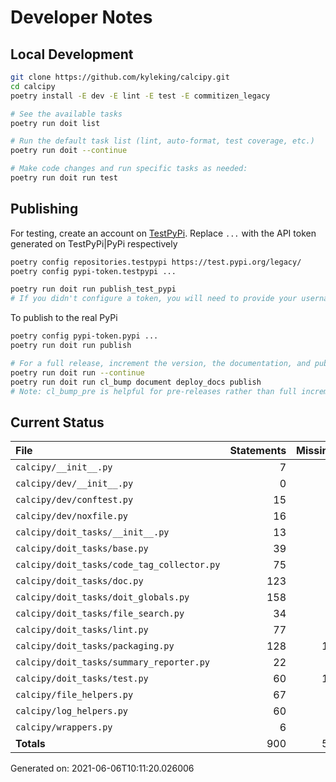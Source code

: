 # Developer Notes

## Local Development

```sh
git clone https://github.com/kyleking/calcipy.git
cd calcipy
poetry install -E dev -E lint -E test -E commitizen_legacy

# See the available tasks
poetry run doit list

# Run the default task list (lint, auto-format, test coverage, etc.)
poetry run doit --continue

# Make code changes and run specific tasks as needed:
poetry run doit run test
```

## Publishing

For testing, create an account on [TestPyPi](https://test.pypi.org/legacy/). Replace `...` with the API token generated on TestPyPi|PyPi respectively

```sh
poetry config repositories.testpypi https://test.pypi.org/legacy/
poetry config pypi-token.testpypi ...

poetry run doit run publish_test_pypi
# If you didn't configure a token, you will need to provide your username and password to publish
```

To publish to the real PyPi

```sh
poetry config pypi-token.pypi ...
poetry run doit run publish

# For a full release, increment the version, the documentation, and publish
poetry run doit run --continue
poetry run doit run cl_bump document deploy_docs publish
# Note: cl_bump_pre is helpful for pre-releases rather than full increments
```

## Current Status

<!-- {cts} COVERAGE -->
| File                                       |   Statements |   Missing |   Excluded | Coverage   |
|:-------------------------------------------|-------------:|----------:|-----------:|:-----------|
| `calcipy/__init__.py`                      |            7 |         0 |          0 | 100.0%     |
| `calcipy/dev/__init__.py`                  |            0 |         0 |          0 | 100.0%     |
| `calcipy/dev/conftest.py`                  |           15 |         0 |         22 | 100.0%     |
| `calcipy/dev/noxfile.py`                   |           16 |         0 |         62 | 100.0%     |
| `calcipy/doit_tasks/__init__.py`           |           13 |         0 |          0 | 100.0%     |
| `calcipy/doit_tasks/base.py`               |           39 |         7 |          3 | 82.1%      |
| `calcipy/doit_tasks/code_tag_collector.py` |           75 |         6 |          0 | 92.0%      |
| `calcipy/doit_tasks/doc.py`                |          123 |         5 |          5 | 95.9%      |
| `calcipy/doit_tasks/doit_globals.py`       |          158 |         3 |         10 | 98.1%      |
| `calcipy/doit_tasks/file_search.py`        |           34 |         0 |          2 | 100.0%     |
| `calcipy/doit_tasks/lint.py`               |           77 |         1 |          0 | 98.7%      |
| `calcipy/doit_tasks/packaging.py`          |          128 |        12 |          3 | 90.6%      |
| `calcipy/doit_tasks/summary_reporter.py`   |           22 |         0 |         36 | 100.0%     |
| `calcipy/doit_tasks/test.py`               |           60 |        11 |          0 | 81.7%      |
| `calcipy/file_helpers.py`                  |           67 |         4 |          3 | 94.0%      |
| `calcipy/log_helpers.py`                   |           60 |         6 |          2 | 90.0%      |
| `calcipy/wrappers.py`                      |            6 |         0 |          0 | 100.0%     |
| **Totals**                                 |          900 |        55 |        148 | 93.9%      |

Generated on: 2021-06-06T10:11:20.026006
<!-- {cte} -->
